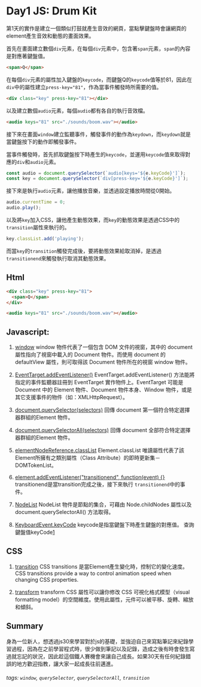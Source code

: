 # Day1 JS: Drum Kit

第1天的實作是建立一個類似打鼓就產生音效的網頁，當點擊鍵盤時會讓網頁的element產生音效和動態的畫面效果。

首先在畫面建立數個`div`元素，在每個`div`元素中，包含著`span`元素，`span`的內容是對應著鍵盤值。

```html
<span>Q</span>
```

在每個`div`元素的屬性加入鍵盤的`keycode`，而鍵盤Q的`keycode`值等於81，因此在`div`中的屬性建立`press-key="81"`，作為當事件觸發時所需要的值。

```html
<div class="key" press-key="81"></div>
```

以及建立數個`audio`元素，每個`audio`都有各自的執行音效檔。

```html
<audio keys="81" src="./sounds/boom.wav"></audio>
```

接下來在畫面`window`建立監聽事件，觸發事件的動作為`keydown`，而`keydown`就是當鍵盤按下的動作即觸發事件。

當事件觸發時，首先抓取鍵盤按下時產生的`keycode`，並運用`keycode`值來取得對應的`div`和`audio`元素。

```javascript
const audio = document.querySelector(`audio[keys='${e.keyCode}']`);
const key = document.querySelector(`div[press-key='${e.keyCode}']`);
```

接下來是執行`audio`元素，讓他播放音樂，並透過設定播放時間從0開始。

```javascript
audio.currentTime = 0;
audio.play();
```

以及將`key`加入CSS，讓他產生動態效果，而`key`的動態效果是透過CSS中的`transition`屬性來執行的。

```javascript
key.classList.add('playing');
```

而當`key`的`transition`觸發完成後，要將動態效果給取消掉，是透過`transitionend`來觸發執行取消其動態效果。

## Html

```html
<div class="key" press-key="81">
  <span>Q</span>
</div>
```

```html
<audio keys="81" src="./sounds/boom.wav"></audio>
```

## Javascript:

1. 
   [window](https://developer.mozilla.org/zh-TW/docs/Web/API/Window) 
   window 物件代表了一個包含 DOM 文件的視窗，其中的 document 屬性指向了視窗中載入的 Document 物件。而使用 document 的 defaultView 屬性，則可取得該 Document 物件所在的視窗 window 物件。 

2. 
   [EventTarget.addEventListener()](https://developer.mozilla.org/zh-TW/docs/Web/API/EventTarget/addEventListener)
   EventTarget.addEventListener() 方法能將指定的事件監聽器註冊到 EventTarget 實作物件上。EventTarget 可能是 Document 中的 Element 物件、Document 物件本身、Window 物件，或是其它支援事件的物件（如：XMLHttpRequest）。

3.
   [document.querySelector(selectors)](https://developer.mozilla.org/zh-TW/docs/Web/API/Document/querySelector)
   回傳 document 第一個符合特定選擇器群組的Element 物件。

4.
   [document.querySelectorAll(selectors)](https://developer.mozilla.org/zh-TW/docs/Web/API/Document/querySelectorAll)
   回傳 document 全部符合特定選擇器群組的Element 物件。

5.
   [elementNodeReference.classList](https://developer.mozilla.org/zh-TW/docs/Web/API/Element/classList)
Element.classList 唯讀屬性代表了該Element所擁有之類別屬性（Class Attribute）的即時更新集－DOMTokenList。

6.
   [element.addEventListener("transitionend", function(event) {}](https://developer.mozilla.org/en-US/docs/Web/Events/transitionend)
   transitionend是當transition完成之後，接下來執行 `transitionend`中的事件。

7.
   [NodeList](https://developer.mozilla.org/en-US/docs/Web/API/NodeList)
   NodeList 物件是節點的集合，可藉由 Node.childNodes 屬性以及 document.querySelectorAll() 方法取得。

8.
   [KeyboardEvent.keyCode](https://developer.mozilla.org/zh-TW/docs/Web/API/KeyboardEvent/keyCode)
   keycode是指當鍵盤下時產生鍵盤的對應值。
查詢鍵盤值keyCode[1](http://keycode.info/)


## CSS

1.
   [transition](https://developer.mozilla.org/en-US/docs/Web/CSS/transition)
   CSS transitions 是當Element產生變化時，控制它的變化速度。
   CSS transitions provide a way to control animation speed when changing CSS properties.

2.
   [transform](https://developer.mozilla.org/en-US/docs/Web/CSS/transform)
   transform CSS 屬性可以讓你修改 CSS 可視化格式模型（visual formatting model）的空間維度。使用此屬性，元件可以被平移、旋轉、縮放和傾斜。

## Summary

身為一位新人，想透過js30來學習對於js的基礎，並強迫自己來寫點筆記來紀錄學習過程，因為在之前學習程式時，很少做到筆記以及記錄，造成之後有時會發生寫過就忘記的狀況，因此趁這個鐵人賽機會來讓自己成長。如果30天有任何紀錄錯誤的地方歡迎指教，讓大家一起成長往前邁進。

###### tags: `window`, `querySelector`, `querySelectorAll`, `transition`